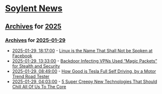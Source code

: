 # [Soylent News](../../../README.md)

## [Archives](../../index.md) for [2025](../index.md)

### [Archives](../../index.md) for [2025-01-29](index.md)

* [2025-01-29, 18:17:00](https://soylentnews.org/article.pl?sid=25/01/28/0248223&from=rss) - [Linux is the Name That Shall Not be Spoken at Facebook](https://soylentnews.org/article.pl?sid=25/01/28/0248223&from=rss)
* [2025-01-29, 13:33:00](https://soylentnews.org/article.pl?sid=25/01/28/0238221&from=rss) - [Backdoor Infecting VPNs Used “Magic Packets” for Stealth and Security](https://soylentnews.org/article.pl?sid=25/01/28/0238221&from=rss)
* [2025-01-29, 08:49:00](https://soylentnews.org/article.pl?sid=25/01/27/177259&from=rss) - [How Good is Tesla Full Self Driving, by a Motor Trend Road Tester](https://soylentnews.org/article.pl?sid=25/01/27/177259&from=rss)
* [2025-01-29, 04:03:00](https://soylentnews.org/article.pl?sid=25/01/27/172217&from=rss) - [5 Super Creepy New Technologies That Should Chill All Of Us To The Core](https://soylentnews.org/article.pl?sid=25/01/27/172217&from=rss)
